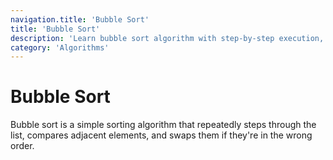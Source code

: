 ```yaml
---
navigation.title: 'Bubble Sort'
title: 'Bubble Sort'
description: 'Learn bubble sort algorithm with step-by-step execution, optimizations, and analysis of this fundamental sorting technique.'
category: 'Algorithms'
---
```


# Bubble Sort

Bubble sort is a simple sorting algorithm that repeatedly steps through the list, compares adjacent elements, and swaps them if they're in the wrong order.
